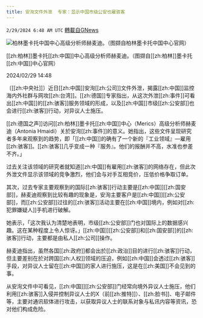 ```yaml
---
title: 安洵文件外泄  专家：显示中国市级公安也雇骇客
---
```

`2/29/2024 6:48 AM UTC` [轉載自GNews](https://gnews.org/articles/2353038)

![柏林墨卡托中国中心高级分析师赫麦迪。（图撷自柏林墨卡托中国中心官网）](https://img.ltn.com.tw/Upload/news/600/2024/02/29/phpCaU3Iq.jpg "柏林墨卡托中国中心高级分析师赫麦迪。（图撷自柏林墨卡托中国中心官网）")

[[zh:柏林]]墨卡托[[zh:中国]]中心高级分析师赫麦迪。（图撷自[[zh:柏林]]墨卡托[[zh:中国]]中心官网）

2024/02/29 14:48

〔[[zh:中央社]]〕近日[[zh:中国]]安洵[[zh:公司]]文件外泄，揭露[[zh:中国]]监控海内外社群与网攻[[zh:台湾]]。[[zh:德国]]专家指出，从这次外泄[[zh:事件]]可看出[[zh:中国]]的[[zh:骇客]]服务领域的形成，以及[[zh:中国]]市级[[zh:公安部]]也会进行[[zh:骇客]]行动，对异议人士施压。

[[zh:德国之声]]访问[[zh:柏林]]墨卡托[[zh:中国]]中心（Merics）高级分析师赫麦迪（Antonia Hmaidi）关於安洵[[zh:事件]]的意义。她指出，这些文件呈现研究者多年来观察到的趋势，即「[[zh:中国]]的确有了一个新的『工业领域』—雇用[[zh:骇客]]。[[zh:骇客]]几乎变成一种『服务』。他们的报酬并不高，水准也参差不齐。」

过去关注该领域的研究者就知道[[zh:中国]]有雇用[[zh:骇客]]的网络存在，但此次外泄文件显示该领域的竞争激烈，他们会与对手互相竞价，压低价格争取订单。

其次，过去专家主要观察到的国际[[zh:骇客]]行动主要是[[zh:中国]][[zh:国安部]]，赫麦迪观察到比较有趣的现象是，安洵主要客户是[[zh:中国]][[zh:公安部]]，而[[zh:公安部]]过往的[[zh:骇客]]活动主要在[[zh:中国]]境内，例如对[[zh:犯罪嫌疑人]]手机进行破解。

她表示，「这次我认为清楚地表明，市级[[zh:公安部]]门也对国际上的数据感兴趣。这在某种程度上令人惊讶。」[[zh:中国]][[zh:公安部]]和[[zh:国安部]]的[[zh:骇客]]行动，主要都是由私人[[zh:公司]]操作。

赫麦迪指出，虽然各国[[zh:政府]]都会出於[[zh:政治]]目的进行[[zh:骇客]]行动，但主要差别在於对跨国[[zh:人权]]领域的压迫，例如[[zh:中国]]会透过[[zh:骇客]]手段，对异议人士留在[[zh:中国]]的家人进行施压，这是在[[zh:美国]]不会见到的事。

从安洵文件中可看见，[[zh:中国]][[zh:公安部]]门经常向境外异议人士施压，他们利用[[zh:骇客]]入侵并控制异议人士的X（前[[zh:推特]]）、[[zh:脸书]]、电子邮件等，主要对通讯软体进行攻击，以获取异议人士的联系对象与私讯内容等资讯，恐对他们构成危险。
